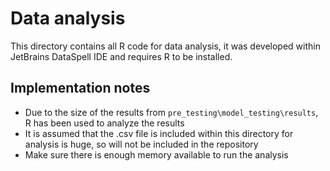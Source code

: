 # Data analysis 

This directory contains all R code for data analysis, it was developed within JetBrains DataSpell IDE and requires R to be installed.

## Implementation notes

- Due to the size of the results from `pre_testing\model_testing\results`, R has been used to analyze the results
- It is assumed that the .csv file is included within this directory for analysis is huge, so will not be included in the repository
- Make sure there is enough memory available to run the analysis